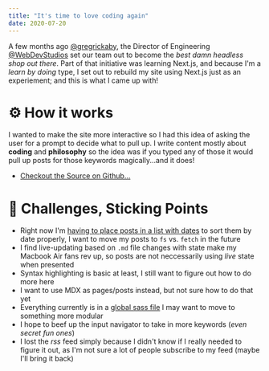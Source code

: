 ```yaml
---
title: "It's time to love coding again"
date: 2020-07-20
---
```


A few months ago [@gregrickaby](https://twitter.com/gregrickaby), the Director of Engineering [@WebDevStudios]() set our team out to become the _best damn headless shop out there_. Part of that initiative was learning Next.js, and because I'm a _learn by doing_ type, I set out to rebuild my site using Next.js just as an experiement; and this is what I came up with!

# ⚙️ How it works

I wanted to make the site more interactive so I had this idea of asking the user for a prompt to decide what to pull up. I write content mostly about **coding** and **philosophy** so the idea was if you typed any of those it would pull up posts for those keywords magically...and it does!

- [Checkout the Source on Github...](https://github.com/aubreypwd/its-time-to-love-coding-again)

# 🤔 Challenges, Sticking Points

- Right now I'm [having to place posts in a list with dates](https://github.com/aubreypwd/its-time-to-love-coding-again/blob/main/posts.json) to sort them by date properly, I want to move my posts to `fs` vs. `fetch` in the future
- I find live-updating based on `.md` file changes with state make my Macbook Air fans rev up, so posts are not neccessarily using _live_ state when presented
- Syntax highlighting is basic at least, I still want to figure out how to do more here
- I want to use MDX as pages/posts instead, but not sure how to do that yet
- Everything currently is in a [global sass file](https://github.com/aubreypwd/its-time-to-love-coding-again/blob/main/styles/globals.scss) I may want to move to something more modular
- I hope to beef up the input navigator to take in more keywords (_even secret fun ones_)
- I lost the _rss_ feed simply because I didn't know if I really needed to figure it out, as I'm not sure a lot of people subscribe to my feed (maybe I'll bring it back)
